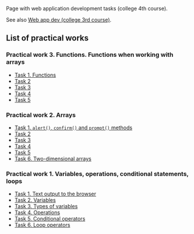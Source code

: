 <!-- # Web application development -->

Page with web application development tasks (college 4th course).

See also [Web app dev (college 3rd course)](https://jaroshevskii.github.io/web-app-dev-college-3rd-course/).

## List of practical works

### Practical work 3. Functions. Functions when working with arrays

- [Task 1. Functions](./practical-work01/task1/)
- [Task 2](./practical-work03/task2/)
- [Task 3](./practical-work03/task3/)
- [Task 4](./practical-work03/task4/)
- [Task 5](./practical-work03/task5/)

### Practical work 2. Arrays

- [Task 1. `alert()`, `confirm()` and `prompt()` methods](./practical-work02/task1/)
- [Task 2](./practical-work02/task2/)
- [Task 3](./practical-work02/task3/)
- [Task 4](./practical-work02/task4/)
- [Task 5](./practical-work02/task5/)
- [Task 6. Two-dimensional arrays](./practical-work02/task6/)

### Practical work 1. Variables, operations, conditional statements, loops

- [Task 1. Text output to the browser](./practical-work01/task1/)
- [Task 2. Variables](./practical-work01/task2/)
- [Task 3. Types of variables](./practical-work01/task3/)
- [Task 4. Operations](./practical-work01/task4/)
- [Task 5. Conditional operators](./practical-work01/task5/)
- [Task 6. Loop operators](./practical-work01/task6/)
